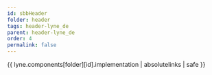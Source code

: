 ```yaml
---
id: sbbHeader
folder: header
tags: header-lyne_de
parent: header-lyne_de
order: 4
permalink: false  
---
```

{{ lyne.components[folder][id].implementation | absolutelinks | safe }}